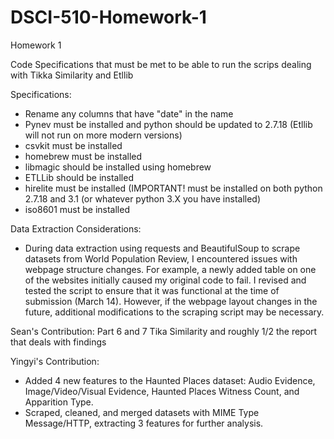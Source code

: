 # DSCI-510-Homework-1
Homework 1

Code Specifications that must be met to be able to run the scrips dealing with Tikka Similarity and Etllib 

Specifications:
- Rename any columns that have "date" in the name
- Pynev must be installed and python should be updated to 2.7.18 (Etllib will not run on more modern versions)
- csvkit must be installed
- homebrew must be installed
- libmagic should be installed using homebrew
- ETLLib should be installed
- hirelite must be installed (IMPORTANT! must be installed on both python 2.7.18 and 3.1 (or whatever python 3.X you have installed)
- iso8601 must be installed

Data Extraction Considerations:
- During data extraction using requests and BeautifulSoup to scrape datasets from World Population Review, I encountered issues with webpage structure changes. For example, a newly added table on one of the websites initially caused my original code to fail. I revised and tested the script to ensure that it was functional at the time of submission (March 14). However, if the webpage layout changes in the future, additional modifications to the scraping script may be necessary.









Sean's Contribution: Part 6 and 7 Tika Similarity and roughly 1/2 the report that deals with findings

Yingyi's Contribution: 
- Added 4 new features to the Haunted Places dataset: Audio Evidence, Image/Video/Visual Evidence, Haunted Places Witness Count, and Apparition Type.
- Scraped, cleaned, and merged datasets with MIME Type Message/HTTP, extracting 3 features for further analysis.
